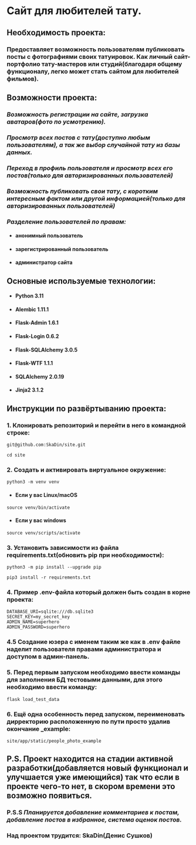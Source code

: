 # Сайт для любителей тату.

## Необходимость проекта:
### Предоставляет возможность пользователям публиковать посты с фотографиями своих татуировок. Как личный сайт-портфолио тату-мастеров или студий(благодаря общему функционалу, легко может стать сайтом для любителей фильмов).
## Возможности проекта:
### *Возможность регистрации на сайте, загрузка аватаров(фото по усмотрению).*
### *Просмотр всех постов с тату(доступно любым пользователям), а так же выбор случайной тату из базы данных.*
### *Переход в профиль пользователя и просмотр всех его постов(только для авторизированных пользователей)*
### *Возможность публиковать свои тату, с коротким интересным фактом или другой информацией(только для авторизированных пользователей)*
### *Разделение пользователей по правам:*
* #### анонимный пользователь
* #### зарегистрированный пользователь
* #### администратор сайта

## Основные используемые технологии:
* #### Python 3.11
* #### Alembic 1.11.1
* #### Flask-Admin 1.6.1
* #### Flask-Login 0.6.2
* #### Flask-SQLAlchemy 3.0.5
* #### Flask-WTF 1.1.1
* #### SQLAlchemy 2.0.19
* #### Jinja2 3.1.2

## Инструкции по развёртыванию проекта:

### 1. Клонировать репозиторий и перейти в него в командной строке:
```
git@github.com:SkaDin/site.git

cd site
```
### 2. Cоздать и активировать виртуальное окружение:
```commandline
python3 -m venv venv
```
* #### Если у вас Linux/macOS
```commandline
source venv/bin/activate
```
* #### Если у вас windows
```commandline
source venv/scripts/activate
```
### 3. Установить зависимости из файла requirements.txt(обновить pip при необходимости):
```commandline
python3 -m pip install --upgrade pip
```
```commandline
pip3 install -r requirements.txt
```
### 4. Пример .env-файла который должен быть создан в корне проекта:
```
DATABASE_URI=sqlite:///db.sqlite3
SECRET_KEY=my_secret_key
ADMIN_NAME=superhero
ADMIN_PASSWORD=superhero
```
### 4.5 Создание юзера с именем таким же как в .env файле наделит пользователя правами администратора и доступом в админ-панель.
### 5. Перед первым запуском необходимо ввести команды для заполнения БД тестовыми данными, для этого необходимо ввести команду:
```commandline
flask load_test_data
```
### 6. Ещё одна особенность перед запуском, переименовать дирректорию расположенную по пути просто удалив окончание _example: 
```commandline
site/app/static/people_photo_example
```
## P.S. Проект находится на стадии активной разработки(добавляется новый функционал и улучшается уже имеющийся) так что если в проекте чего-то нет, в скором времени это возможно появиться.
### P.S.S *Планируется добавление комментариев к постам, добавление постов в избранное, система оценок постов.*
### Над проектом трудится: SkaDin(Денис Сушков)

